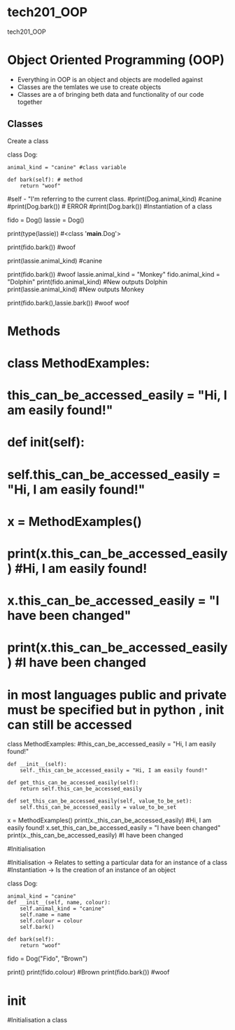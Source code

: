 # tech201_OOP
tech201_OOP
# Object Oriented Programming (OOP)

- Everything in OOP is an object and objects are modelled against
- Classes are the temlates we use to create objects
- Classes are a of bringing beth data and functionality of our code together

## Classes
Create a class

class Dog:

    animal_kind = "canine" #class variable

    def bark(self): # method
        return "woof"

#self - "I'm referring to the current class.
#print(Dog.animal_kind) #canine
#print(Dog.bark()) # ERROR
#print(Dog.bark())
#Instantiation of a class

fido = Dog()
lassie = Dog()

print(type(lassie)) #<class '__main__.Dog'>

print(fido.bark()) #woof

print(lassie.animal_kind) #canine

print(fido.bark()) #woof
lassie.animal_kind = "Monkey"
fido.animal_kind = "Dolphin"
print(fido.animal_kind) #New outputs Dolphin
print(lassie.animal_kind) #New outputs Monkey

print(fido.bark(),lassie.bark()) #woof woof

# Methods

# class MethodExamples:
#
#     this_can_be_accessed_easily = "Hi, I am easily found!"
#
#     def __init__(self):
#         self.this_can_be_accessed_easily = "Hi, I am easily found!"
#
#
# x = MethodExamples()
#
#
#
# print(x.this_can_be_accessed_easily) #Hi, I am easily found!
# x.this_can_be_accessed_easily = "I have been changed"
# print(x.this_can_be_accessed_easily) #I have been changed



# in most languages public and private must be specified but in python , __init__ can still be accessed
class MethodExamples:
    #this_can_be_accessed_easily = "Hi, I am easily found!"

    def __init__(self):
        self._this_can_be_accessed_easily = "Hi, I am easily found!"

    def get_this_can_be_accessed_easily(self):
        return self.this_can_be_accessed_easily

    def set_this_can_be_accessed_easily(self, value_to_be_set):
        self.this_can_be_accessed_easily = value_to_be_set

x = MethodExamples()
print(x._this_can_be_accessed_easily) #Hi, I am easily found!
x.set_this_can_be_accessed_easily = "I have been changed"
print(x._this_can_be_accessed_easily) #I have been changed

#Initialisation

#Initialisation -> Relates to setting a particular data for an instance of a class
#Instantiation -> Is the creation of an instance of an object

class Dog:

    animal_kind = "canine"
    def __init__(self, name, colour):
        self.animal_kind = "canine"
        self.name = name
        self.colour = colour
        self.bark()

    def bark(self):
        return "woof"

fido = Dog("Fido", "Brown")

print()
print(fido.colour) #Brown
print(fido.bark()) #woof
# __init__
#Initialisation a class